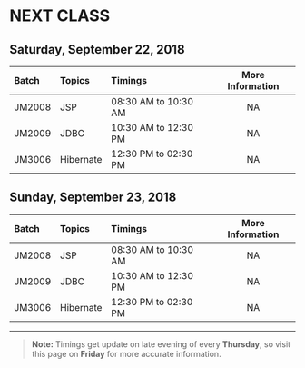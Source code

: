 # NEXT CLASS
## Saturday, September 22, 2018
| Batch     | Topics            | Timings                 | More Information|
|:----------|:------------------|:------------------------|:---------------:|
| JM2008    | JSP               | 08:30 AM to 10:30 AM    | NA              |
| JM2009    | JDBC              | 10:30 AM to 12:30 PM    | NA              |
| JM3006    | Hibernate         | 12:30 PM to 02:30 PM    | NA              |

## Sunday, September 23, 2018
| Batch     | Topics            | Timings                 | More Information|
|:----------|:------------------|:------------------------|:---------------:|
| JM2008    | JSP               | 08:30 AM to 10:30 AM    | NA              |
| JM2009    | JDBC              | 10:30 AM to 12:30 PM    | NA              |
| JM3006    | Hibernate         | 12:30 PM to 02:30 PM    | NA              |

---
> **Note:** Timings get update on late evening of every **Thursday**, so visit this page on **Friday** for more accurate information.
